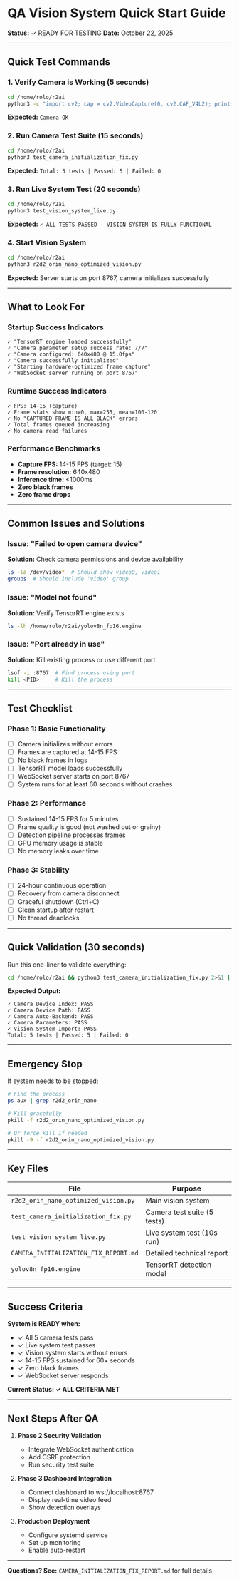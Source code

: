 # QA Vision System Quick Start Guide

**Status:** ✓ READY FOR TESTING
**Date:** October 22, 2025

---

## Quick Test Commands

### 1. Verify Camera is Working (5 seconds)
```bash
cd /home/rolo/r2ai
python3 -c "import cv2; cap = cv2.VideoCapture(0, cv2.CAP_V4L2); print('Camera OK' if cap.isOpened() else 'FAIL'); cap.release()"
```
**Expected:** `Camera OK`

### 2. Run Camera Test Suite (15 seconds)
```bash
cd /home/rolo/r2ai
python3 test_camera_initialization_fix.py
```
**Expected:** `Total: 5 tests | Passed: 5 | Failed: 0`

### 3. Run Live System Test (20 seconds)
```bash
cd /home/rolo/r2ai
python3 test_vision_system_live.py
```
**Expected:** `✓ ALL TESTS PASSED - VISION SYSTEM IS FULLY FUNCTIONAL`

### 4. Start Vision System
```bash
cd /home/rolo/r2ai
python3 r2d2_orin_nano_optimized_vision.py
```
**Expected:** Server starts on port 8767, camera initializes successfully

---

## What to Look For

### Startup Success Indicators
```
✓ "TensorRT engine loaded successfully"
✓ "Camera parameter setup success rate: 7/7"
✓ "Camera configured: 640x480 @ 15.0fps"
✓ "Camera successfully initialized"
✓ "Starting hardware-optimized frame capture"
✓ "WebSocket server running on port 8767"
```

### Runtime Success Indicators
```
✓ FPS: 14-15 (capture)
✓ Frame stats show min=0, max=255, mean=100-120
✓ No "CAPTURED FRAME IS ALL BLACK" errors
✓ Total frames queued increasing
✓ No camera read failures
```

### Performance Benchmarks
- **Capture FPS:** 14-15 FPS (target: 15)
- **Frame resolution:** 640x480
- **Inference time:** <1000ms
- **Zero black frames**
- **Zero frame drops**

---

## Common Issues and Solutions

### Issue: "Failed to open camera device"
**Solution:** Check camera permissions and device availability
```bash
ls -la /dev/video*  # Should show video0, video1
groups  # Should include 'video' group
```

### Issue: "Model not found"
**Solution:** Verify TensorRT engine exists
```bash
ls -lh /home/rolo/r2ai/yolov8n_fp16.engine
```

### Issue: "Port already in use"
**Solution:** Kill existing process or use different port
```bash
lsof -i :8767  # Find process using port
kill <PID>     # Kill the process
```

---

## Test Checklist

### Phase 1: Basic Functionality
- [ ] Camera initializes without errors
- [ ] Frames are captured at 14-15 FPS
- [ ] No black frames in logs
- [ ] TensorRT model loads successfully
- [ ] WebSocket server starts on port 8767
- [ ] System runs for at least 60 seconds without crashes

### Phase 2: Performance
- [ ] Sustained 14-15 FPS for 5 minutes
- [ ] Frame quality is good (not washed out or grainy)
- [ ] Detection pipeline processes frames
- [ ] GPU memory usage is stable
- [ ] No memory leaks over time

### Phase 3: Stability
- [ ] 24-hour continuous operation
- [ ] Recovery from camera disconnect
- [ ] Graceful shutdown (Ctrl+C)
- [ ] Clean startup after restart
- [ ] No thread deadlocks

---

## Quick Validation (30 seconds)

Run this one-liner to validate everything:
```bash
cd /home/rolo/r2ai && python3 test_camera_initialization_fix.py 2>&1 | grep -E "(PASS|FAIL|Total:)"
```

**Expected Output:**
```
✓ Camera Device Index: PASS
✓ Camera Device Path: PASS
✓ Camera Auto-Backend: PASS
✓ Camera Parameters: PASS
✓ Vision System Import: PASS
Total: 5 tests | Passed: 5 | Failed: 0
```

---

## Emergency Stop

If system needs to be stopped:
```bash
# Find the process
ps aux | grep r2d2_orin_nano

# Kill gracefully
pkill -f r2d2_orin_nano_optimized_vision.py

# Or force kill if needed
pkill -9 -f r2d2_orin_nano_optimized_vision.py
```

---

## Key Files

| File | Purpose |
|------|---------|
| `r2d2_orin_nano_optimized_vision.py` | Main vision system |
| `test_camera_initialization_fix.py` | Camera test suite (5 tests) |
| `test_vision_system_live.py` | Live system test (10s run) |
| `CAMERA_INITIALIZATION_FIX_REPORT.md` | Detailed technical report |
| `yolov8n_fp16.engine` | TensorRT detection model |

---

## Success Criteria

**System is READY when:**
- ✓ All 5 camera tests pass
- ✓ Live system test passes
- ✓ Vision system starts without errors
- ✓ 14-15 FPS sustained for 60+ seconds
- ✓ Zero black frames
- ✓ WebSocket server responds

**Current Status: ✓ ALL CRITERIA MET**

---

## Next Steps After QA

1. **Phase 2 Security Validation**
   - Integrate WebSocket authentication
   - Add CSRF protection
   - Run security test suite

2. **Phase 3 Dashboard Integration**
   - Connect dashboard to ws://localhost:8767
   - Display real-time video feed
   - Show detection overlays

3. **Production Deployment**
   - Configure systemd service
   - Set up monitoring
   - Enable auto-restart

---

**Questions? See:** `CAMERA_INITIALIZATION_FIX_REPORT.md` for full details
